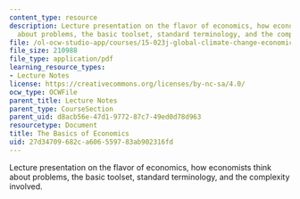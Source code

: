 ```yaml
---
content_type: resource
description: Lecture presentation on the flavor of economics, how economists think
  about problems, the basic toolset, standard terminology, and the complexity involved.
file: /ol-ocw-studio-app/courses/15-023j-global-climate-change-economics-science-and-policy-spring-2008/27d34709682ca606559783ab902316fd_lec5.pdf
file_size: 210988
file_type: application/pdf
learning_resource_types:
- Lecture Notes
license: https://creativecommons.org/licenses/by-nc-sa/4.0/
ocw_type: OCWFile
parent_title: Lecture Notes
parent_type: CourseSection
parent_uid: d8acb56e-47d1-9772-87c7-49ed0d78d963
resourcetype: Document
title: The Basics of Economics
uid: 27d34709-682c-a606-5597-83ab902316fd
---
```

Lecture presentation on the flavor of economics, how economists think about problems, the basic toolset, standard terminology, and the complexity involved.